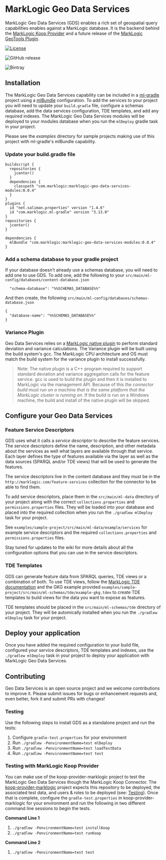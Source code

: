 # MarkLogic Geo Data Services
MarkLogic Geo Data Services (GDS) enables a rich set of geospatial query capabilities enables against a MarkLogic database. It is the backend behind the [MarkLogic Koop Provider](https://github.com/koopjs/koop-provider-marklogic) and a future release of the [MarkLogic GeoTools Plugin](https://github.com/marklogic-community/marklogic-geotools-plugin).

[![License](https://img.shields.io/badge/License-Apache%202.0-blue.svg?style=social)](https://opensource.org/licenses/Apache-2.0)

![GitHub release](https://img.shields.io/github/release/marklogic-community/marklogic-geo-data-services.svg?style=social)

![Bintray](https://img.shields.io/bintray/v/prestonmcgowan/maven/marklogic-geo-data-services.svg?style=social)

## Installation
The MarkLogic Geo Data Services capability can be included in a [ml-gradle](https://github.com/marklogic-community/ml-gradle) project using a [mlBundle](https://github.com/marklogic-community/ml-gradle/wiki/Bundles) configuration. To add the services to your project you will need to update your `build.gradle` file, configure a schemas database, add the data services configuration, TDE templates, and add any required indexes. The MarkLogic Geo Data Services modules will be deployed to your modules database when you run the `mlDeploy` gradle task in your project.

Please see the _examples_ directory for sample projects making use of this project with ml-gradle's mlBundle capability.

### Update your build.gradle file
```
buildscript {
  repositories {
    jcenter()
  }
  dependencies {
    classpath "com.marklogic:marklogic-geo-data-services-modules:0.0.4"
  }
}
plugins {
  id "net.saliman.properties" version "1.4.6"
  id "com.marklogic.ml-gradle" version "3.13.0"
}
repositories {
  jcenter()
}

dependencies {
  mlBundle "com.marklogic:marklogic-geo-data-services-modules:0.0.4"
}
```

### Add a schema database to your gradle project
If your database doesn't already use a schemas database, you will need to add one to use GDS. To add one, add the following to your `src/main/ml-config/databases/content-database.json`

```
  "schema-database": "%%SCHEMAS_DATABASE%%"
```

And then create, the following `src/main/ml-config/databases/schemas-database.json`

```
{
  "database-name": "%%SCHEMAS_DATABASE%%"
}
```
### Variance Plugin
Geo Data Services relies on a [MarkLogic native plugin](https://docs.marklogic.com/guide/app-dev/native-plugins) to perform standard deviation and variance calculations. The Variance plugin will be built using the build system's gcc. The MarkLogic CPU architecture and OS must match the build system for the variance plugin to install successfully.

> Note: The native plugin is a C++ program required to support standard deviation and variance aggregation calls for the feature service. gcc is used to build the plugin and then it is installed to MarkLogic via the management API. Because of this _the connector build must run on a machine that is the same platform that the MarkLogic cluster is running on_. If the build is run on a Windows machine, the build and install of the native plugin will be skipped.

## Configure your Geo Data Services
### Feature Service Descriptors
GDS uses what it calls a _service descriptor_ to describe the feature services. The service descriptors define the name, description, and other metadata about the services as well what layers are available through that service. Each layer defines the type of features available via the layer as well as the data sources (SPARQL and/or TDE views) that will be used to generate the features.

The service descriptors live in the content database and they must be in the `http://marklogic.com/feature-services` collection for the connector to be able to find them.

To add service descriptors, place them in the `src/main/ml-data` directory of your project along with the correct `collections.properties` and `permissions.properties` files. They will be loaded into your database and placed into the required collection when you run the `./gradlew mlDeploy` task for your project.

See `examples/sample-project/src/main/ml-data/example/services` for example service descriptors and the required `collections.properties` and `permissions.properties` files.

Stay tuned for updates to the wiki for more details about all the configuration options that you can use in the service descriptors.

### TDE Templates
GDS can generate feature data from SPARQL queries, TDE views or a combination of both. To use TDE views, follow the [MarkLogic TDE documentation](https://docs.marklogic.com/guide/app-dev/TDE) and the GKG example provided `examples/sample-project/src/main/ml-schemas/tde/example-gkg.tdex` to create TDE templates to build views for the data you want to expose as features.

TDE templates should be placed in the `src/main/ml-schemas/tde` directory of your project. They will be automically installed when you run the `./gradlew mlDeploy` task for your project.

## Deploy your application
Once you have added the required configuration to your build file, configured your service descriptors, TDE templates and indexes, use the `./gradlew mlDeploy` task in your project to deploy your application with MarkLogic Geo Data Services.

## Contributing
Geo Data Services is an open source project and we welcome contributions to improve it. Please submit issues for bugs or enhancement requests and, even better, fork it and submit PRs with changes!

### Testing
Use the following steps to install GDS as a standalone project and run the tests: 
1. Configure `gradle-test.properties` for your environment
2. Run `./gradlew -PenvironmentName=test mlDeploy`
3. Run `./gradlew -PenvironmentName=test loadTestData`
4. Run `./gradlew -PenvironmentName=test test`

### Testing with MarkLogic Koop Provider
You can make use of the koop-provider-marklogic project to test the MarkLogic Geo Data Services though the MarkLogic Koop Connector. The [koop-provider-marklogic](https://github.com/koopjs/koop-provider-marklogic) project expects this repository to be deployed, the associated test data, and users & roles to be deployed (see: [Testing](#Testing)).
Once that is complete, configure the `gradle-test.properties` in koop-provider-marklogic for your environment and run the following in two different command line sessions to begin the tests.

__Command Line 1__

1. `./gradlew -PenvironmentName=test installKoop`
2. `./gradlew -PenvironmentName=test runKoop`

__Command Line 2__

1. `./gradlew -PenvironmentName=test test`
